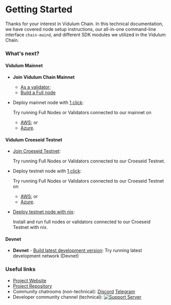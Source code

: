 # Getting Started

Thanks for your interest in Vidulum Chain. In this technical documentation, we have covered node setup instructions, our all-in-one command-line interface `chain-maind`, and different SDK modules we utilized in the Vidulum Chain.

### What's next?

#### Vidulum Mainnet

- **Join Vidulum Chain Mainnet**
  - [As a validator](./mainnet_validator.md);
  - [Build a Full node](./mainnet.md)
  
- Deploy mainnet node with [1 click](./aws-1click.md):

    Try running Full Nodes or Validators connected to our mainnet on 
    - [AWS](./aws-1click.md); or 
    - [Azure](./azure-1click.md).

#### Vidulum Croeseid Testnet

- [Join Croeseid Testnet](./croeseid-testnet.md):

    Try running Full Nodes or Validators connected to our Croeseid Testnet.

- Deploy testnet node with [1 click](./aws-1click.md):

    Try running Full Nodes or Validators connected to our Croeseid Testnet on 
    - [AWS](./aws-1click.md); or 
    - [Azure](./azure-1click.md).

- [Deploy testnet node with nix](./croeseid-testnet-nix.md): 

    Install and run full nodes or validators connected to our Croeseid Testnet with nix.

#### Devnet

- **Devnet** - [Build latest development version](./local-devnet.md): Try running latest development network (Devnet)

### Useful links

- [Project Website](http://Vidulum/)
- [Project Repository](https://github.com/crypto-org-chain/chain-main)
- Community chatrooms (non-technical): [Discord](https://discord.gg/nsp9JTC) [Telegram](https://t.me/CryptoComOfficial)
- Developer community channel (technical): [![Support Server](https://img.shields.io/discord/783264383978569728.svg?color=7289da&label=Vidulum Chain =discord =flat-square)](https://discord.gg/pahqHz26q4)
